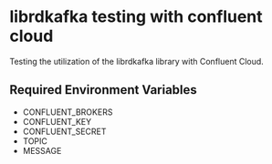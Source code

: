 # librdkafka testing with confluent cloud
Testing the utilization of the librdkafka library with Confluent Cloud.

## Required Environment Variables
- CONFLUENT_BROKERS
- CONFLUENT_KEY
- CONFLUENT_SECRET
- TOPIC
- MESSAGE